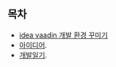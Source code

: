 ## 목차

 - [idea vaadin 개발 환경 꾸미기](docs/idea-vaadin-dev-env/idea-vaadin-dev-env.md)
 - [아이디어](docs/Think.md).
 - [개발일기](docs/Diary.md).